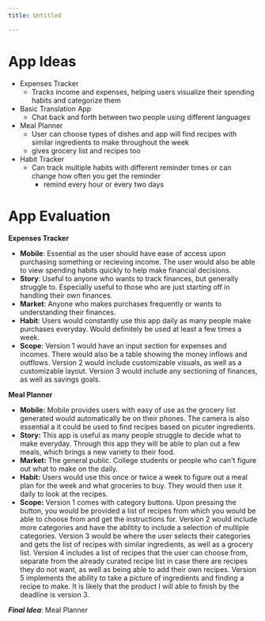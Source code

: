 ```yaml
---
title: Untitled

---
```


# App Ideas

- Expenses Tracker
    - Tracks income and expenses, helping users visualize their spending habits and categorize them
- Basic Translation App
    - Chat back and forth between two people using different languages
- Meal Planner
    - User can choose types of dishes and app will find recipes with similar ingredients to make throughout the week
    - gives grocery list and recipes too
- Habit Tracker
    - Can track multiple habits with different reminder times or can change how often you get the reminder
        - remind every hour or every two days

# App Evaluation
**Expenses Tracker**
- **Mobile**: Essential as the user should have ease of access upon purchasing something or recieving income. The user would also be able to view spending habits quickly to help make financial decisions.
- **Story**: Useful to anyone who wants to track finances, but generally struggle to. Especially useful to those who are just starting off in handling their own finances.
- **Market**: Anyone who makes purchases frequently or wants to understanding their finances.
- **Habit**: Users would constantly use this app daily as many people make purchases everyday. Would definitely be used at least a few times a week.
- **Scope**: Version 1 would have an input section for expenses and incomes. There would also be a table showing the money inflows and outflows. Version 2 would include customizable visuals, as well as a customizable layout. Version 3 would include any sectioning of finances, as well as savings goals.

**Meal Planner**
- **Mobile:** Mobile provides users with easy of use as the grocery list generated would automatically be on their phones. The camera is also essential a it could be used to find recipes based on picuter ingredients.
- **Story:** This app is useful as many people struggle to decide what to make everyday. Through this app they will be able to plan out a few meals, which brings a new variety to their food.
- **Market:** The general public. College students or people who can't figure out what to make on the daily.
- **Habit:** Users would use this once or twice a week to figure out a meal plan for the week and what groceries to buy. They would then use it daily to look at the recipes. 
- **Scope:** Version 1 comes with category buttons. Upon pressing the button, you would be provided a list of recipes from which you would be able to choose from and get the instructions for. Version 2 would include more categories and have the ablitity to include a selection of multiple categories. Version 3 would be where the user selects their categories and gets the list of recipes with similar ingredients, as well as a grocery list. Version 4 includes a list of recipes that the user can choose from, separate from the already curated recipe list in case there are recipes they do not want, as well as being able to add their own recipes. Version 5 implements the ability to take a picture of ingredients and finding a recipe to make. It is likely that the product I will able to finish by the deadline is version 3. 

    
***Final Idea***: Meal Planner
